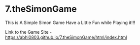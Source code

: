 # 7.theSimonGame

This is A Simple Simon Game
Have a Little Fun while Playing it!!!

Link to the Game Site - https://abhi0803.github.io/7.theSimonGame/html/index.html
